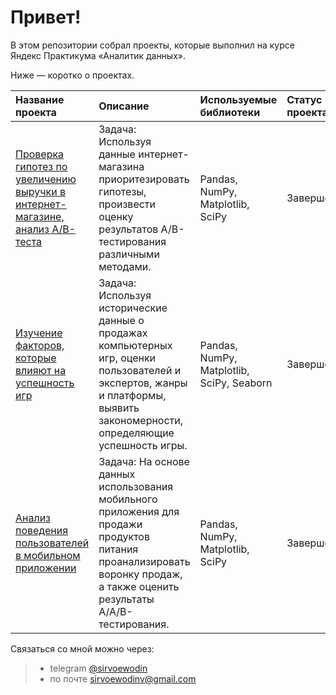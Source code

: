 # Привет!  

В этом репозитории собрал проекты, которые выполнил на курсе Яндекс Практикума &laquo;Аналитик данных&raquo;.  

Ниже &mdash; коротко о проектах.  

|Название проекта|Описание|Используемые библиотеки|Статус проекта|  
|:---|:---|:---|:---|  
|[Проверка гипотез по увеличению выручки в интернет-магазине, анализ A/B-теста](https://github.com/sirvoewodin/portfolio/tree/main/mobile_app_revenue_increasing)|Задача: Используя данные интернет-магазина приоритезировать гипотезы, произвести оценку результатов A/B-тестирования различными методами.|Pandas, NumPy, Matplotlib, SciPy|Завершен|  
|[Изучение факторов, которые влияют на успешность игр](https://github.com/sirvoewodin/portfolio/tree/main/games_success)|Задача: Используя исторические данные о продажах компьютерных игр, оценки пользователей и экспертов, жанры и платформы, выявить закономерности, определяющие успешность игры. |Pandas, NumPy, Matplotlib, SciPy, Seaborn|Завершен|  
|[Анализ поведения пользователей в мобильном приложении](https://github.com/sirvoewodin/portfolio/tree/main/mobile_app_users_behavior)|Задача: На основе данных использования мобильного приложения для продажи продуктов питания проанализировать воронку продаж, а также оценить результаты A/A/B-тестирования.|Pandas, NumPy, Matplotlib, SciPy|Завершен|  

Связаться со мной можно через:  
> - telegram [@sirvoewodin](http://t.me/sirvoewodin)  
> - по почте <sirvoewodinv@gmail.com>
